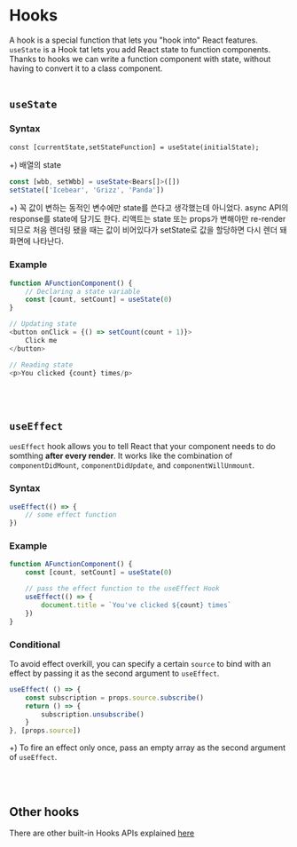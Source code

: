 # Hooks

A hook is a special function that lets you "hook into" React features. `useState` is a Hook tat lets you add React state to function components. Thanks to hooks we can write a function component with state, without having to convert it to a class component.
<br/><br/>

## `useState`
### Syntax
`const [currentState,setStateFunction] = useState(initialState);`

+) 배열의 state  
```Typescript
const [wbb, setWbb] = useState<Bears[]>([])
setState(['Icebear', 'Grizz', 'Panda'])
```

+) 꼭 값이 변하는 동적인 변수에만 state를 쓴다고 생각했는데 아니었다. async API의 response를 state에 담기도 한다. 리액트는 state 또는 props가 변해야만 re-render 되므로 처음 렌더링 됐을 때는 값이 비어있다가 setState로 값을 할당하면 다시 렌더 돼 화면에 나타난다.

### Example
```Typescript
function AFunctionComponent() {
    // Declaring a state variable
    const [count, setCount] = useState(0)
}

// Updating state
<button onClick = {() => setCount(count + 1)}>
    Click me
</button>

// Reading state
<p>You clicked {count} times/p>
```
<br/><br/>

## `useEffect`
`uesEffect` hook allows you to tell React that your component needs to do somthing **after every render**. It works like the combination of `componentDidMount`, `componentDidUpdate`, and `componentWillUnmount`.

### Syntax
```Typescript
useEffect(() => {
    // some effect function
})
```

### Example
```Typescript
function AFunctionComponent() {
    const [count, setCount] = useState(0)

    // pass the effect function to the useEffect Hook
    useEffect(() => {
        document.title = `You've clicked ${count} times`
    })
}
```

### Conditional
To avoid effect overkill, you can specify a certain `source` to bind with an effect by passing it as the second argument to `useEffect`.
```Typescript
useEffect( () => {
    const subscription = props.source.subscribe()
    return () => {
        subscription.unsubscribe()
    }
}, [props.source])
```

+) To fire an effect only once, pass an empty array as the second argument of `useEffect`.

<br/><br/>

## Other hooks
There are other built-in Hooks APIs explained [here](https://reactjs.org/docs/hooks-reference.html)
